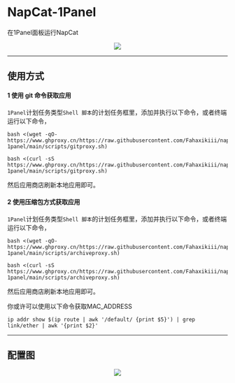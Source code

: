 # NapCat-1Panel
在1Panel面板运行NapCat
<div align="center">
  <img src="https://www.ghproxy.cn/https://raw.githubusercontent.com/Fahaxikiii/napcat-1panel/main/img/logo.jpeg"/>
</div>

---

## 使用方式

#### 1 使用 git 命令获取应用

`1Panel`计划任务类型`Shell 脚本`的计划任务框里，添加并执行以下命令，或者终端运行以下命令，
```shell
bash <(wget -qO- https://www.ghproxy.cn/https://raw.githubusercontent.com/Fahaxikiii/napcat-1panel/main/scripts/gitproxy.sh)
```
```shell
bash <(curl -sS https://www.ghproxy.cn/https://raw.githubusercontent.com/Fahaxikiii/napcat-1panel/main/scripts/gitproxy.sh)
```
然后应用商店刷新本地应用即可。

#### 2 使用压缩包方式获取应用

`1Panel`计划任务类型`Shell 脚本`的计划任务框里，添加并执行以下命令，或者终端运行以下命令，
```shell
bash <(wget -qO- https://www.ghproxy.cn/https://raw.githubusercontent.com/Fahaxikiii/napcat-1panel/main/scripts/archiveproxy.sh)
```
```shell
bash <(curl -sS https://www.ghproxy.cn/https://raw.githubusercontent.com/Fahaxikiii/napcat-1panel/main/scripts/archiveproxy.sh)
```

然后应用商店刷新本地应用即可。

你或许可以使用以下命令获取MAC_ADDRESS
```shell
ip addr show $(ip route | awk '/default/ {print $5}') | grep link/ether | awk '{print $2}'
```
---
## 配置图
<div align="center">
  <img src="https://www.ghproxy.cn/https://raw.githubusercontent.com/Fahaxikiii/napcat-1panel/main/img/config.jpeg"/>
</div>
